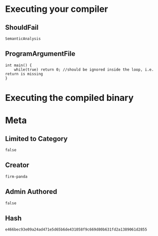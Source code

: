 # Executing your compiler

## ShouldFail

```
SemanticAnalysis
```

## ProgramArgumentFile

```
int main() {
    while(true) return 0; //should be ignored inside the loop, i.e. return is missing
}
```

# Executing the compiled binary

# Meta

## Limited to Category

```
false
```

## Creator

```
firm-panda
```

## Admin Authored

```
false
```

## Hash

```
e466bec93e09a24ad471e5d65b6de431058f9c669d80b631fd2a1389061d2855
```
